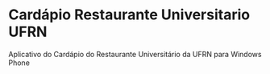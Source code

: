 Cardápio Restaurante Universitario UFRN
=======================================

Aplicativo do Cardápio do Restaurante Universitário da UFRN para Windows Phone
